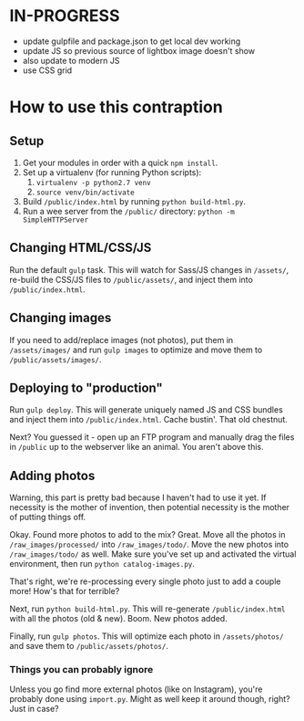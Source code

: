 # IN-PROGRESS

- update gulpfile and package.json to get local dev working
- update JS so previous source of lightbox image doesn't show
- also update to modern JS
- use CSS grid

# How to use this contraption

## Setup

1. Get your modules in order with a quick `npm install`.
2. Set up a virtualenv (for running Python scripts):
    1. `virtualenv -p python2.7 venv`
    2. `source venv/bin/activate`
3. Build `/public/index.html` by running `python build-html.py`.
4. Run a wee server from the `/public/` directory: `python -m SimpleHTTPServer`

## Changing HTML/CSS/JS

Run the default `gulp` task. This will watch for Sass/JS changes in `/assets/`,
re-build the CSS/JS files to `/public/assets/`, and inject them into
`/public/index.html`.

## Changing images

If you need to add/replace images (not photos), put them in `/assets/images/`
and run `gulp images` to optimize and move them to `/public/assets/images/`.

## Deploying to "production"

Run `gulp deploy`. This will generate uniquely named JS and CSS bundles and
inject them into `/public/index.html`. Cache bustin'. That old chestnut.

Next? You guessed it - open up an FTP program and manually drag the files in
`/public` up to the webserver like an animal. You aren't above this.

## Adding photos

Warning, this part is pretty bad because I haven't had to use it yet. If
necessity is the mother of invention, then potential necessity is the mother of
putting things off.

Okay. Found more photos to add to the mix? Great. Move all the photos in
`/raw_images/processed/` into `/raw_images/todo/`. Move the new photos into
`/raw_images/todo/` as well. Make sure you've set up and activated the virtual
environment, then run `python catalog-images.py`.

That's right, we're re-processing every single photo just to add a couple more!
How's that for terrible?

Next, run `python build-html.py`. This will re-generate `/public/index.html`
with all the photos (old & new). Boom. New photos added.

Finally, run `gulp photos`. This will optimize each photo in `/assets/photos/`
and save them to `/public/assets/photos/`.

### Things you can probably ignore

Unless you go find more external photos (like on Instagram), you're probably
done using `import.py`. Might as well keep it around though, right? Just in
case?
